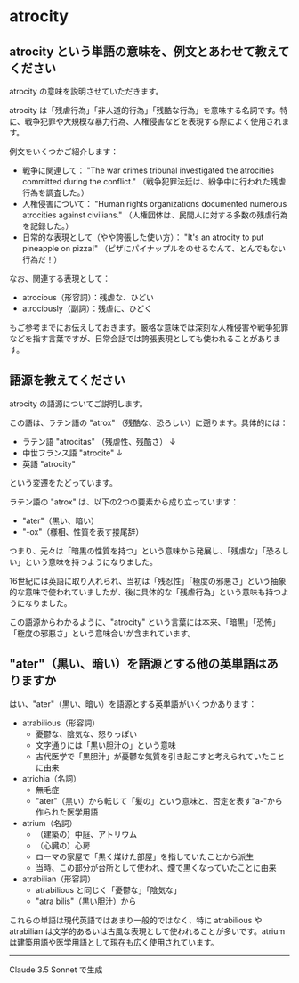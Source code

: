 # atrocity

## atrocity という単語の意味を、例文とあわせて教えてください

atrocity の意味を説明させていただきます。

atrocity は「残虐行為」「非人道的行為」「残酷な行為」を意味する名詞です。特に、戦争犯罪や大規模な暴力行為、人権侵害などを表現する際によく使用されます。

例文をいくつかご紹介します：

 * 戦争に関連して： "The war crimes tribunal investigated the atrocities committed during the conflict." （戦争犯罪法廷は、紛争中に行われた残虐行為を調査した。）
 * 人権侵害について： "Human rights organizations documented numerous atrocities against civilians." （人権団体は、民間人に対する多数の残虐行為を記録した。）
 * 日常的な表現として（やや誇張した使い方）： "It's an atrocity to put pineapple on pizza!" （ピザにパイナップルをのせるなんて、とんでもない行為だ！）

なお、関連する表現として：

 * atrocious（形容詞）：残虐な、ひどい
 * atrociously（副詞）：残虐に、ひどく

もご参考までにお伝えしておきます。厳格な意味では深刻な人権侵害や戦争犯罪などを指す言葉ですが、日常会話では誇張表現としても使われることがあります。

## 語源を教えてください

atrocity の語源についてご説明します。

この語は、ラテン語の "atrox" （残酷な、恐ろしい）に遡ります。具体的には：

 * ラテン語 "atrocitas" （残虐性、残酷さ） ↓
 * 中世フランス語 "atrocite" ↓
 * 英語 "atrocity"

という変遷をたどっています。

ラテン語の "atrox" は、以下の2つの要素から成り立っています：

 * "ater"（黒い、暗い）
 * "-ox"（様相、性質を表す接尾辞）

つまり、元々は「暗黒の性質を持つ」という意味から発展し、「残虐な」「恐ろしい」という意味を持つようになりました。

16世紀には英語に取り入れられ、当初は「残忍性」「極度の邪悪さ」という抽象的な意味で使われていましたが、後に具体的な「残虐行為」という意味も持つようになりました。

この語源からわかるように、"atrocity" という言葉には本来、「暗黒」「恐怖」「極度の邪悪さ」という意味合いが含まれています。

## "ater"（黒い、暗い）を語源とする他の英単語はありますか

はい、"ater"（黒い、暗い）を語源とする英単語がいくつかあります：

 * atrabilious（形容詞）
   * 憂鬱な、陰気な、怒りっぽい
   * 文字通りには「黒い胆汁の」という意味
   * 古代医学で「黒胆汁」が憂鬱な気質を引き起こすと考えられていたことに由来
 * atrichia（名詞）
   * 無毛症
   * "ater"（黒い）から転じて「髪の」という意味と、否定を表す"a-"から作られた医学用語
 * atrium（名詞）
   * （建築の）中庭、アトリウム
   * （心臓の）心房
   * ローマの家屋で「黒く煤けた部屋」を指していたことから派生
   * 当時、この部分が台所として使われ、煙で黒くなっていたことに由来
 * atrabilian（形容詞）
   * atrabilious と同じく「憂鬱な」「陰気な」
   * "atra bilis"（黒い胆汁）から

これらの単語は現代英語ではあまり一般的ではなく、特に atrabilious や atrabilian は文学的あるいは古風な表現として使われることが多いです。atrium は建築用語や医学用語として現在も広く使用されています。

---
Claude 3.5 Sonnet で生成
